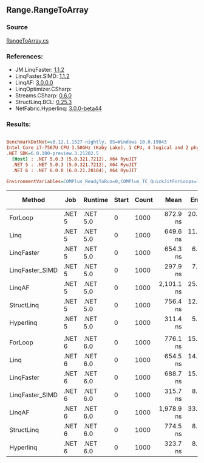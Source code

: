﻿## Range.RangeToArray

### Source
[RangeToArray.cs](../LinqBenchmarks/Range/RangeToArray.cs)

### References:
- JM.LinqFaster: [1.1.2](https://www.nuget.org/packages/JM.LinqFaster/1.1.2)
- LinqFaster.SIMD: [1.1.2](https://www.nuget.org/packages/LinqFaster.SIMD/1.0.3)
- LinqAF: [3.0.0.0](https://www.nuget.org/packages/LinqAF/3.0.0.0)
- LinqOptimizer.CSharp: [](https://www.nuget.org/packages/LinqOptimizer.CSharp/)
- Streams.CSharp: [0.6.0](https://www.nuget.org/packages/Streams.CSharp/0.6.0)
- StructLinq.BCL: [0.25.3](https://www.nuget.org/packages/StructLinq.BCL/0.25.3)
- NetFabric.Hyperlinq: [3.0.0-beta44](https://www.nuget.org/packages/NetFabric.Hyperlinq/3.0.0-beta44)

### Results:
``` ini

BenchmarkDotNet=v0.12.1.1527-nightly, OS=Windows 10.0.19043
Intel Core i7-7567U CPU 3.50GHz (Kaby Lake), 1 CPU, 4 logical and 2 physical cores
.NET SDK=6.0.100-preview.3.21202.5
  [Host] : .NET 5.0.3 (5.0.321.7212), X64 RyuJIT
  .NET 5 : .NET 5.0.3 (5.0.321.7212), X64 RyuJIT
  .NET 6 : .NET 6.0.0 (6.0.21.20104), X64 RyuJIT

EnvironmentVariables=COMPlus_ReadyToRun=0,COMPlus_TC_QuickJitForLoops=1,COMPlus_TieredPGO=1  

```
|          Method |    Job |  Runtime | Start | Count |       Mean |    Error |   StdDev |     Median | Ratio | RatioSD |  Gen 0 | Gen 1 | Gen 2 | Allocated |
|---------------- |------- |--------- |------ |------ |-----------:|---------:|---------:|-----------:|------:|--------:|-------:|------:|------:|----------:|
|         ForLoop | .NET 5 | .NET 5.0 |     0 |  1000 |   872.9 ns | 20.67 ns | 60.62 ns |   843.8 ns |  1.00 |    0.00 | 1.9226 |     - |     - |      4 KB |
|            Linq | .NET 5 | .NET 5.0 |     0 |  1000 |   649.6 ns | 11.93 ns | 11.16 ns |   649.9 ns |  0.71 |    0.05 | 1.9417 |     - |     - |      4 KB |
|      LinqFaster | .NET 5 | .NET 5.0 |     0 |  1000 |   654.3 ns |  6.10 ns | 14.25 ns |   653.5 ns |  0.76 |    0.05 | 1.9226 |     - |     - |      4 KB |
| LinqFaster_SIMD | .NET 5 | .NET 5.0 |     0 |  1000 |   297.9 ns |  7.68 ns | 22.64 ns |   286.2 ns |  0.34 |    0.03 | 1.9226 |     - |     - |      4 KB |
|          LinqAF | .NET 5 | .NET 5.0 |     0 |  1000 | 2,101.1 ns | 25.96 ns | 24.29 ns | 2,105.0 ns |  2.30 |    0.17 | 1.9226 |     - |     - |      4 KB |
|      StructLinq | .NET 5 | .NET 5.0 |     0 |  1000 |   756.4 ns | 12.41 ns | 11.61 ns |   754.5 ns |  0.83 |    0.06 | 1.9226 |     - |     - |      4 KB |
|       Hyperlinq | .NET 5 | .NET 5.0 |     0 |  1000 |   311.4 ns |  5.91 ns |  5.52 ns |   311.5 ns |  0.34 |    0.03 | 1.9226 |     - |     - |      4 KB |
|                 |        |          |       |       |            |          |          |            |       |         |        |       |       |           |
|         ForLoop | .NET 6 | .NET 6.0 |     0 |  1000 |   776.1 ns | 15.51 ns | 40.03 ns |   755.5 ns |  1.00 |    0.00 | 1.9226 |     - |     - |      4 KB |
|            Linq | .NET 6 | .NET 6.0 |     0 |  1000 |   654.5 ns | 14.26 ns | 42.05 ns |   635.1 ns |  0.85 |    0.04 | 1.9417 |     - |     - |      4 KB |
|      LinqFaster | .NET 6 | .NET 6.0 |     0 |  1000 |   688.7 ns | 15.21 ns | 44.60 ns |   663.6 ns |  0.89 |    0.05 | 1.9226 |     - |     - |      4 KB |
| LinqFaster_SIMD | .NET 6 | .NET 6.0 |     0 |  1000 |   315.7 ns |  8.50 ns | 23.83 ns |   311.0 ns |  0.41 |    0.04 | 1.9226 |     - |     - |      4 KB |
|          LinqAF | .NET 6 | .NET 6.0 |     0 |  1000 | 1,978.9 ns | 33.64 ns | 29.82 ns | 1,988.5 ns |  2.50 |    0.12 | 1.9226 |     - |     - |      4 KB |
|      StructLinq | .NET 6 | .NET 6.0 |     0 |  1000 |   774.5 ns |  8.51 ns |  7.55 ns |   777.6 ns |  0.98 |    0.05 | 1.9226 |     - |     - |      4 KB |
|       Hyperlinq | .NET 6 | .NET 6.0 |     0 |  1000 |   323.7 ns |  8.78 ns | 25.89 ns |   318.4 ns |  0.41 |    0.02 | 1.9226 |     - |     - |      4 KB |
